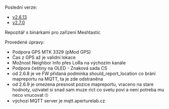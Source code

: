 Poslední verze:
- <a href="https://github.com/QuadrifoglioVerde/msh-fw-release/tree/main/firmware-2.6.13.c2b52ee" target="_blank">v2.6.13</a>
- <a href="https://github.com/QuadrifoglioVerde/msh-fw-release/tree/main/firmware-2.7.0.492a417" target="_blank">v2.7.0</a>

Repozitář s binárkami pro zařízení Meshtastic

Provedené úpravy:
- Podpora GPS MTK 3329 (pMod GPS)
- Čas z GPS až je validní lokace 
- Možnost Neighbor Info přes LoRa na výchozím kanále
- Podpora češtiny na OLED - Znaková sada CS
- od 2.6.8 je ve FW přidaná podmínka should_report_location co brání mapreportu na MQTT, ta je zde odstraněna
- od 2.6.9 je omezena presnost pozice mapreportu, vraceno na stare hodnoty, uzivatel si snad sam muze rict co svetu povi a neni potreba mu neco vnucovat 🙄
- výchozí MQTT server je mqtt.aperturelab.cz
